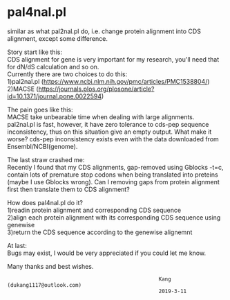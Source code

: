 # pal4nal.pl
similar as what pal2nal.pl do, i.e. change protein alignment into CDS alignment, except some difference.

Story start like this:    
  CDS alignment for gene is very important for my research, you'll need that for dN/dS calculation and so on.   
  Currently there are two choices to do this:    
  1)pal2nal.pl (https://www.ncbi.nlm.nih.gov/pmc/articles/PMC1538804/)      
  2)MACSE (https://journals.plos.org/plosone/article?id=10.1371/journal.pone.0022594)   

The pain goes like this:    
  MACSE take unbearable time when dealing with large alignments.   
  pal2nal.pl is fast, however, it have zero tolerance to cds-pep sequence inconsistency, thus on this situation give an empty output. What make it worse? cds-pep inconsistency exists even with the data downloaded from Ensembl/NCBI(genome).   

The last straw crashed me:    
  Recently I found that my CDS alignments, gap-removed using Gblocks -t=c, contain lots of premature stop codons when being    translated into preteins (maybe I use Gblocks wrong). Can I removing gaps from protein alignment first then translate them to CDS alignment?    

How does pal4nal.pl do it?   
  1)readin protein alignment and corresponding CDS sequence   
  2)align each protein alignment with its corresponding CDS sequence using genewise    
  3)return the CDS sequence according to the genewise alignemnt   

At last:    
  Bugs may exist, I would be very appreciated if you could let me know.   

Many thanks and best wishes.   

                                                     Kang (dukang1117@outlook.com)
                                                     2019-3-11
